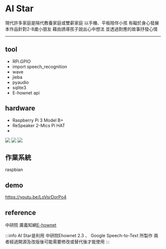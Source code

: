 # AI Star

現代許多家庭是隔代教養家庭或雙薪家庭
以手機、平板陪伴小孩 有礙於身心發展
本作品針對2-8歲小朋友
藉由誘導孩子說出心中想法
並透過對應的故事抒發心情

---
## tool
* RPi.GPIO
* import speech_recognition
* wave
* jieba
* pyaudio
* sqlite3
* E-hownet api

## hardware
* Raspberry Pi 3 Model B+
* ReSpeaker 2-Mics Pi HAT
* 
![](https://i.imgur.com/RJML4mu.jpg)
![](https://i.imgur.com/d0Xr3p7.jpg)
![](https://i.imgur.com/JYMefBR.jpg)

## 作業系統
raspbian

## demo
https://youtu.be/LoVsrDorPo4

## reference
中研院 廣義知網[E-hownet](https://github.com/ckiplab/ehownet)


:::info
AI Star是利用
中研院Ehownet 2.3 、 Google Speech-to-Text 所製作
兩者經過開源及改版後可能需要修改或替代後才能使用
:::


